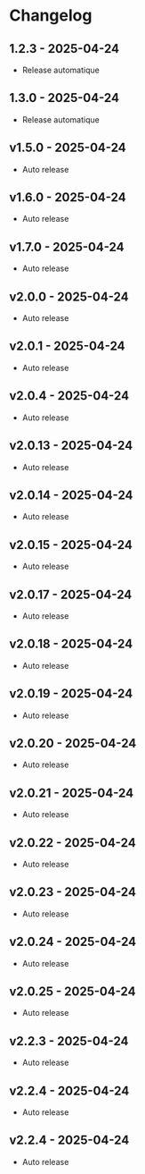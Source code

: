 # Changelog

## 1.2.3 - 2025-04-24
- Release automatique

## 1.3.0 - 2025-04-24
- Release automatique

## v1.5.0 - 2025-04-24
- Auto release

## v1.6.0 - 2025-04-24
- Auto release

## v1.7.0 - 2025-04-24
- Auto release

## v2.0.0 - 2025-04-24
- Auto release

## v2.0.1 - 2025-04-24
- Auto release

## v2.0.4 - 2025-04-24
- Auto release

## v2.0.13 - 2025-04-24
- Auto release

## v2.0.14 - 2025-04-24
- Auto release

## v2.0.15 - 2025-04-24
- Auto release

## v2.0.17 - 2025-04-24
- Auto release

## v2.0.18 - 2025-04-24
- Auto release

## v2.0.19 - 2025-04-24
- Auto release

## v2.0.20 - 2025-04-24
- Auto release

## v2.0.21 - 2025-04-24
- Auto release

## v2.0.22 - 2025-04-24
- Auto release

## v2.0.23 - 2025-04-24
- Auto release

## v2.0.24 - 2025-04-24
- Auto release

## v2.0.25 - 2025-04-24
- Auto release

## v2.2.3 - 2025-04-24
- Auto release

## v2.2.4 - 2025-04-24
- Auto release

## v2.2.4 - 2025-04-24
- Auto release
